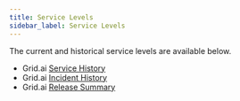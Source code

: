 ```yaml
---
title: Service Levels
sidebar_label: Service Levels
---
```


The current and historical service levels are available below.

- Grid.ai [Service History](https://status.grid.ai/)
- Grid.ai [Incident History](https://status.grid.ai/history)
- Grid.ai [Release Summary](https://docs.grid.ai/changelog) 
